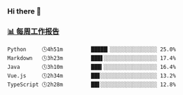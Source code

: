 ### Hi there 👋

<!-- waka-box start -->
### <a href="https://gist.github.com/b3f90cfdb958d2401b019f821c34c859" target="_blank">📊 每周工作报告</a>
```text
Python     🕓4h51m         █████▎░░░░░░░░░░░░░░░ 25.0%
Markdown   🕓3h23m         ███▋░░░░░░░░░░░░░░░░░ 17.4%
Java       🕓3h10m         ███▍░░░░░░░░░░░░░░░░░ 16.4%
Vue.js     🕓2h34m         ██▊░░░░░░░░░░░░░░░░░░ 13.2%
TypeScript 🕓2h28m         ██▋░░░░░░░░░░░░░░░░░░ 12.8%
```
<!-- waka-box end -->

<!--
**yiningv/yiningv** is a ✨ _special_ ✨ repository because its `README.md` (this file) appears on your GitHub profile.
Here are some ideas to get you started:
- 🔭 I’m currently working on ...
- 🌱 I’m currently learning ...
- 👯 I’m looking to collaborate on ...
- 🤔 I’m looking for help with ...
- 💬 Ask me about ...
- 📫 How to reach me: ...
- 😄 Pronouns: ...
- ⚡ Fun fact: ...
-->
